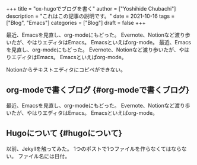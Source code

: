 +++
title = "ox-hugoでブログを書く"
author = ["Yoshihide Chubachi"]
description = "これはこの記事の説明です。"
date = 2021-10-16
tags = ["Blog", "Emacs"]
categories = ["Blog"]
draft = false
+++

最近、Emacsを見直し、org-modeにもどった。
Evernote、Notionなど渡り歩いたが、やはりエディタはEmacs。
Emacsといえばorg-mode。
最近、Emacsを見直し、org-modeにもどった。
Evernote、Notionなど渡り歩いたが、やはりエディタはEmacs。
Emacsといえばorg-mode。

Notionからテキストエディタにコピペができない。


## org-modeで書くブログ {#org-modeで書くブログ}

最近、Emacsを見直し、org-modeにもどった。
Evernote、Notionなど渡り歩いたが、やはりエディタはEmacs。
Emacsといえばorg-mode。


## Hugoについて {#hugoについて}

以前、Jekyllを触ってみた。
1つのポストで1つファイルを作らなくてはならない。
ファイル名には日付。